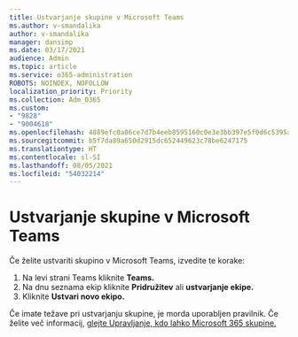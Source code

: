 ```yaml
---
title: Ustvarjanje skupine v Microsoft Teams
ms.author: v-smandalika
author: v-smandalika
manager: dansimp
ms.date: 03/17/2021
audience: Admin
ms.topic: article
ms.service: o365-administration
ROBOTS: NOINDEX, NOFOLLOW
localization_priority: Priority
ms.collection: Adm_O365
ms.custom:
- "9828"
- "9004618"
ms.openlocfilehash: 4889efc0a86ce7d7b4eeb8595160c0e3e3bb397e5f0d6c5395a54daece512465
ms.sourcegitcommit: b5f7da89a650d2915dc652449623c78be6247175
ms.translationtype: HT
ms.contentlocale: sl-SI
ms.lasthandoff: 08/05/2021
ms.locfileid: "54032214"
---
```

# <a name="create-a-team-in-microsoft-teams"></a>Ustvarjanje skupine v Microsoft Teams

Če želite ustvariti skupino v Microsoft Teams, izvedite te korake:

1. Na levi strani Teams kliknite **Teams.**
2. Na dnu seznama ekip kliknite **Pridružitev** ali **ustvarjanje ekipe.**
3. Kliknite **Ustvari novo ekipo.**

Če imate težave pri ustvarjanju skupine, je morda uporabljen pravilnik. Če želite več informacij, [glejte Upravljanje, kdo lahko Microsoft 365 skupine.](https://docs.microsoft.com/microsoft-365/solutions/manage-creation-of-groups)